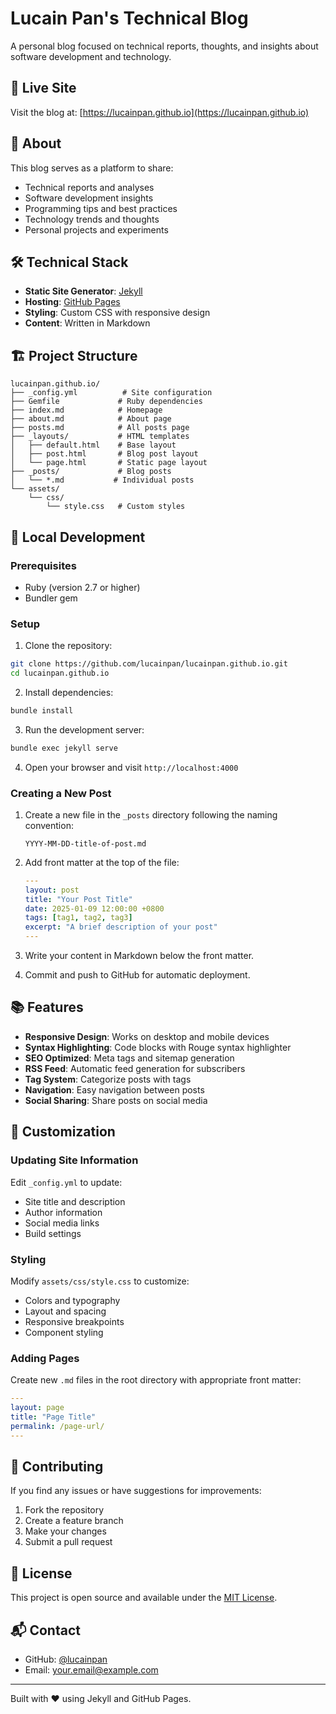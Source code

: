 # Lucain Pan's Technical Blog

A personal blog focused on technical reports, thoughts, and insights about software development and technology.

## 🚀 Live Site

Visit the blog at: [https://lucainpan.github.io](https://lucainpan.github.io)

## 📝 About

This blog serves as a platform to share:
- Technical reports and analyses
- Software development insights
- Programming tips and best practices
- Technology trends and thoughts
- Personal projects and experiments

## 🛠 Technical Stack

- **Static Site Generator**: [Jekyll](https://jekyllrb.com/)
- **Hosting**: [GitHub Pages](https://pages.github.com/)
- **Styling**: Custom CSS with responsive design
- **Content**: Written in Markdown

## 🏗 Project Structure

```
lucainpan.github.io/
├── _config.yml          # Site configuration
├── Gemfile             # Ruby dependencies
├── index.md            # Homepage
├── about.md            # About page
├── posts.md            # All posts page
├── _layouts/           # HTML templates
│   ├── default.html    # Base layout
│   ├── post.html       # Blog post layout
│   └── page.html       # Static page layout
├── _posts/             # Blog posts
│   └── *.md           # Individual posts
└── assets/
    └── css/
        └── style.css   # Custom styles
```

## 🚀 Local Development

### Prerequisites

- Ruby (version 2.7 or higher)
- Bundler gem

### Setup

1. Clone the repository:
```bash
git clone https://github.com/lucainpan/lucainpan.github.io.git
cd lucainpan.github.io
```

2. Install dependencies:
```bash
bundle install
```

3. Run the development server:
```bash
bundle exec jekyll serve
```

4. Open your browser and visit `http://localhost:4000`

### Creating a New Post

1. Create a new file in the `_posts` directory following the naming convention:
   ```
   YYYY-MM-DD-title-of-post.md
   ```

2. Add front matter at the top of the file:
   ```yaml
   ---
   layout: post
   title: "Your Post Title"
   date: 2025-01-09 12:00:00 +0800
   tags: [tag1, tag2, tag3]
   excerpt: "A brief description of your post"
   ---
   ```

3. Write your content in Markdown below the front matter.

4. Commit and push to GitHub for automatic deployment.

## 📚 Features

- **Responsive Design**: Works on desktop and mobile devices
- **Syntax Highlighting**: Code blocks with Rouge syntax highlighter
- **SEO Optimized**: Meta tags and sitemap generation
- **RSS Feed**: Automatic feed generation for subscribers
- **Tag System**: Categorize posts with tags
- **Navigation**: Easy navigation between posts
- **Social Sharing**: Share posts on social media

## 🎨 Customization

### Updating Site Information

Edit `_config.yml` to update:
- Site title and description
- Author information
- Social media links
- Build settings

### Styling

Modify `assets/css/style.css` to customize:
- Colors and typography
- Layout and spacing
- Responsive breakpoints
- Component styling

### Adding Pages

Create new `.md` files in the root directory with appropriate front matter:
```yaml
---
layout: page
title: "Page Title"
permalink: /page-url/
---
```

## 🤝 Contributing

If you find any issues or have suggestions for improvements:

1. Fork the repository
2. Create a feature branch
3. Make your changes
4. Submit a pull request

## 📄 License

This project is open source and available under the [MIT License](LICENSE).

## 📬 Contact

- GitHub: [@lucainpan](https://github.com/lucainpan)
- Email: [your.email@example.com](mailto:your.email@example.com)

---

Built with ❤️ using Jekyll and GitHub Pages.
